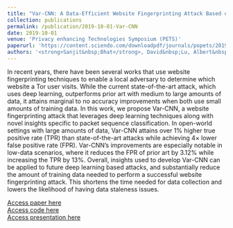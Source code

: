```yaml
---
title: "Var-CNN: A Data-Efficient Website Fingerprinting Attack Based on Deep Learning"
collection: publications
permalink: /publication/2019-10-01-Var-CNN
date: 2019-10-01
venue: 'Privacy enhancing Technologies Symposium (PETS)'
paperurl: 'https://content.sciendo.com/downloadpdf/journals/popets/2019/4/article-p292.pdf'
authors: '<strong>Sanjit&nbsp;Bhat</strong>, David&nbsp;Lu, Albert&nbsp;Kwon, Srinivas&nbsp;Devadas'
---
```

In recent years, there have been several works that use website fingerprinting techniques to enable a local adversary to determine which website a Tor user visits. While the current state-of-the-art attack, which uses deep learning, outperforms prior art with medium to large amounts of data, it attains marginal to no accuracy improvements when both use small amounts of training data. In this work, we propose Var-CNN, a website fingerprinting attack that leverages deep learning techniques along with novel insights specific to packet sequence classification. In open-world settings with large amounts of data, Var-CNN attains over 1% higher true positive rate (TPR) than state-of-the-art attacks while achieving 4× lower false positive rate (FPR). Var-CNN’s improvements are especially notable in low-data scenarios, where it reduces the FPR of prior art by 3.12% while increasing the TPR by 13%. Overall, insights used to develop Var-CNN can be applied to future deep learning based attacks, and substantially reduce the amount of training data needed to perform a successful website fingerprinting attack. This shortens the time needed for data collection and lowers the likelihood of having data staleness issues.

[Access paper here](https://content.sciendo.com/downloadpdf/journals/popets/2019/4/article-p292.pdf)</br>
[Access code here](https://github.com/sanjit-bhat/Var-CNN)</br>
[Access presentation here](https://docs.google.com/presentation/d/1Pry0nfHXvDhWYbHjf2QK75Rquc51s9rxK0g2XSNVeIk/edit?usp=sharing)

